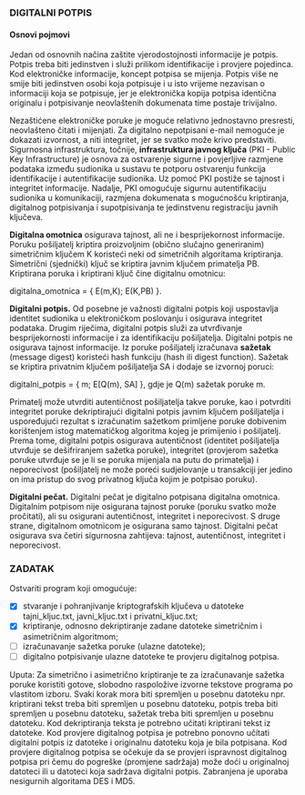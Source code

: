 ### DIGITALNI POTPIS
#### Osnovi pojmovi
Jedan od osnovnih načina zaštite vjerodostojnosti informacije je potpis.
Potpis treba biti jedinstven i služi prilikom identifikacije i provjere pojedinca.
Kod elektroničke informacije, koncept potpisa se mijenja.
Potpis više ne smije biti jedinstven osobi koja potpisuje i u isto vrijeme nezavisan o
informaciji koja se potpisuje, jer je elektronička kopija potpisa identična
originalu i potpisivanje neovlaštenih dokumenata time postaje trivijalno.

Nezaštićene elektroničke poruke je moguće relativno jednostavno presresti,
neovlašteno čitati i mijenjati. Za digitalno nepotpisani e-mail nemoguće je dokazati izvornost,
a niti integritet, jer se svatko može krivo predstaviti. Sigurnosna infrastruktura, točnije,
**infrastruktura javnog ključa** (PKI - Public Key Infrastructure) je osnova za ostvarenje sigurne
i povjerljive razmjene podataka između sudionika u sustavu te potporu ostvarenju funkcija
identifikacije i autentifikacije sudionika. Uz pomoć PKI postiže se tajnost i integritet informacije.
Nadalje, PKI omogućuje sigurnu autentifikaciju sudionika u komunikaciji,
razmjena dokumenata s mogućnošću kriptiranja, digitalnog potpisivanja
i supotpisivanja te jedinstvenu registraciju javnih ključeva.

**Digitalna omotnica** osigurava tajnost, ali ne i besprijekornost informacije.
Poruku pošiljatelj kriptira proizvoljnim (obično slučajno generiranim) simetričnim
ključem K koristeći neki od simetričnih algoritama kriptiranja. Simetrični (sjednički) ključ
se kriptira javnim ključem primatelja PB. Kriptirana poruka i kriptirani ključ čine digitalnu omotnicu:

digitalna_omotnica = { E(m,K); E(K,PB) }.

**Digitalni potpis.** Od posebne je važnosti digitalni potpis koji uspostavlja identitet sudionika u
elektroničkom poslovanju i osigurava integritet podataka. Drugim riječima, digitalni potpis služi za 
utvrđivanje besprijekornosti informacije i za identifikaciju pošiljatelja. Digitalni potpis ne osigurava 
tajnost informacije. Iz poruke pošiljatelj izračunava **sažetak** (message digest) koristeći hash funkciju 
(hash ili digest function). Sažetak se kriptira privatnim ključem pošiljatelja SA i dodaje se izvornoj poruci:

digitalni_potpis = { m; E[Q(m), SA] },
gdje je Q(m) sažetak poruke m.

Primatelj može utvrditi autentičnost pošiljatelja takve poruke, kao i potvrditi integritet poruke dekriptirajući 
digitalni potpis javnim ključem pošiljatelja i uspoređujući rezultat s izračunatim sažetkom primljene 
poruke dobivenim korištenjem istog matematičkog algoritma kojeg je primijenio i pošiljatelj.
Prema tome, digitalni potpis osigurava autentičnost (identitet pošiljatelja utvrđuje se dešifriranjem
sažetka poruke), integritet (provjerom sažetka poruke utvrđuje se je li se poruka mijenjala na putu
do primatelja) i neporecivost (pošiljatelj ne može poreći sudjelovanje u transakciji jer jedino
on ima pristup do svog privatnog ključa kojim je potpisao poruku).

**Digitalni pečat.** Digitalni pečat je digitalno potpisana digitalna omotnica. 
Digitalnim potpisom nije osigurana tajnost poruke (poruku svatko može pročitati), 
ali su osigurani autentičnost, integritet i neporecivost. S druge strane, digitalnom
omotnicom je osigurana samo tajnost. Digitalni pečat osigurava sva četiri 
sigurnosna zahtijeva: tajnost, autentičnost, integritet i neporecivost.

### ZADATAK

Ostvariti program koji omogućuje:
- [x] stvaranje i pohranjivanje kriptografskih ključeva u datoteke 
tajni_kljuc.txt, javni_kljuc.txt i privatni_kljuc.txt;
- [x] kriptiranje, odnosno dekriptiranje zadane datoteke simetričnim i asimetričnim algoritmom;
- [ ] izračunavanje sažetka poruke (ulazne datoteke);
- [ ] digitalno potpisivanje ulazne datoteke te provjeru digitalnog potpisa.

Uputa: Za simetrično i asimetrično kriptiranje te za izračunavanje sažetka poruke 
koristiti gotove, slobodno raspoložive izvorne tekstove programa po vlastitom izboru. 
Svaki korak mora biti spremljen u posebnu datoteku npr. kriptirani tekst treba biti spremljen 
u posebnu datoteku, potpis treba biti spremljen u posebnu datoteku, sažetak treba biti spremljen 
u posebnu datoteku. Kod dekriptiranja teksta je potrebno učitati kriptirani tekst iz datoteke. 
Kod provjere digitalnog potpisa je potrebno ponovno učitati digitalni potpis iz datoteke i 
originalnu datoteku koja je bila potpisana. Kod provjere digitalnog potpisa se očekuje da se provjeri 
ispravnost digitalnog potpisa pri čemu do pogreške (promjene sadržaja) može doći u originalnoj datoteci 
ili u datoteci koja sadržava digitalni potpis. Zabranjena je uporaba nesigurnih algoritama DES i MD5.
